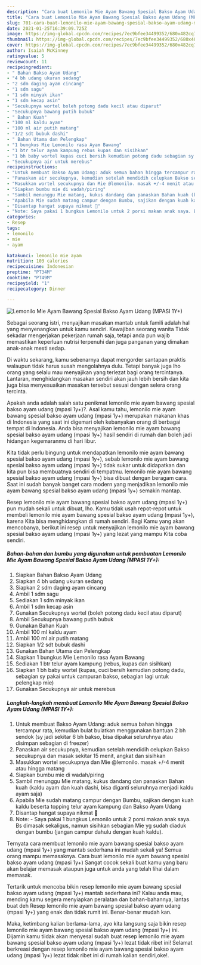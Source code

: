 ```yaml
---
description: "Cara buat Lemonilo Mie Ayam Bawang Spesial Bakso Ayam Udang (MPASI 1Y+) Sederhana dan Mudah Dibuat"
title: "Cara buat Lemonilo Mie Ayam Bawang Spesial Bakso Ayam Udang (MPASI 1Y+) Sederhana dan Mudah Dibuat"
slug: 701-cara-buat-lemonilo-mie-ayam-bawang-spesial-bakso-ayam-udang-mpasi-1y-sederhana-dan-mudah-dibuat
date: 2021-01-25T16:39:09.725Z
image: https://img-global.cpcdn.com/recipes/7ec9bfee34499352/680x482cq70/lemonilo-mie-ayam-bawang-spesial-bakso-ayam-udang-mpasi-1y-foto-resep-utama.jpg
thumbnail: https://img-global.cpcdn.com/recipes/7ec9bfee34499352/680x482cq70/lemonilo-mie-ayam-bawang-spesial-bakso-ayam-udang-mpasi-1y-foto-resep-utama.jpg
cover: https://img-global.cpcdn.com/recipes/7ec9bfee34499352/680x482cq70/lemonilo-mie-ayam-bawang-spesial-bakso-ayam-udang-mpasi-1y-foto-resep-utama.jpg
author: Isaiah McKinney
ratingvalue: 5
reviewcount: 11
recipeingredient:
- " Bahan Bakso Ayam Udang"
- "4 bh udang ukuran sedang"
- "2 sdm daging ayam cincang"
- "1 sdm sagu"
- "1 sdm minyak ikan"
- "1 sdm kecap asin"
- "Secukupnya wortel boleh potong dadu kecil atau diparut"
- "Secukupnya bawang putih bubuk"
- " Bahan Kuah"
- "100 ml kaldu ayam"
- "100 ml air putih matang"
- "1/2 sdt bubuk dashi"
- " Bahan Utama dan Pelengkap"
- "1 bungkus Mie Lemonilo rasa Ayam Bawang"
- "1 btr telur ayam kampung rebus kupas dan sisihkan"
- "1 bh baby wortel kupas cuci bersih kemudian potong dadu sebagian sy pakai untuk campuran bakso sebagian lagi untuk pelengkap mie"
- "Secukupnya air untuk merebus"
recipeinstructions:
- "Untuk membuat Bakso Ayam Udang: aduk semua bahan hingga tercampur rata, kemudian bulat bulatkan menggunakan bantuan 2 bh sendok (sy jadi sekitar 6 bh bakso, bisa dipakai seluruhnya atau disimpan sebagian di freezer)"
- "Panaskan air secukupnya, kemudian setelah mendidih celupkan Bakso secukupnya dan masak sekitar 15 menit, angkat dan sisihkan"
- "Masukkan wortel secukupnya dan Mie @lemonilo. masak +/-4 menit atau hingga matang"
- "Siapkan bumbu mie di wadah/piring"
- "Sambil menunggu Mie matang, kukus dandang dan panaskan Bahan kuah (kaldu ayam dan kuah dashi, bisa diganti seluruhnya menjadi kaldu ayam saja)"
- "Apabila Mie sudah matang campur dengan Bumbu, sajikan dengan kuah kaldu beserta topping telur ayam kampung dan Bakso Ayam Udang"
- "Disantap hangat supaya nikmat 🥰"
- "Note: Saya pakai 1 bungkus Lemonilo untuk 2 porsi makan anak saya. Bs dimasak sekaligus, namun sisihkan sebagian Mie yg sudah diaduk dengan bumbu (jangan campur dahulu dengan kuah kaldu)."
categories:
- Resep
tags:
- lemonilo
- mie
- ayam

katakunci: lemonilo mie ayam 
nutrition: 103 calories
recipecuisine: Indonesian
preptime: "PT34M"
cooktime: "PT49M"
recipeyield: "1"
recipecategory: Dinner

---
```



![Lemonilo Mie Ayam Bawang Spesial Bakso Ayam Udang (MPASI 1Y+)](https://img-global.cpcdn.com/recipes/7ec9bfee34499352/680x482cq70/lemonilo-mie-ayam-bawang-spesial-bakso-ayam-udang-mpasi-1y-foto-resep-utama.jpg)

Sebagai seorang istri, menyajikan masakan mantab untuk famili adalah hal yang menyenangkan untuk kamu sendiri. Kewajiban seorang  wanita Tidak sekadar mengerjakan pekerjaan rumah saja, tetapi anda pun wajib memastikan keperluan nutrisi terpenuhi dan juga panganan yang dimakan anak-anak mesti sedap.

Di waktu  sekarang, kamu sebenarnya dapat mengorder santapan praktis walaupun tidak harus susah mengolahnya dulu. Tetapi banyak juga lho orang yang selalu mau menyajikan yang terlezat bagi orang tercintanya. Lantaran, menghidangkan masakan sendiri akan jauh lebih bersih dan kita juga bisa menyesuaikan masakan tersebut sesuai dengan selera orang tercinta. 



Apakah anda adalah salah satu penikmat lemonilo mie ayam bawang spesial bakso ayam udang (mpasi 1y+)?. Asal kamu tahu, lemonilo mie ayam bawang spesial bakso ayam udang (mpasi 1y+) merupakan makanan khas di Indonesia yang saat ini digemari oleh kebanyakan orang di berbagai tempat di Indonesia. Anda bisa menyajikan lemonilo mie ayam bawang spesial bakso ayam udang (mpasi 1y+) hasil sendiri di rumah dan boleh jadi hidangan kegemaranmu di hari libur.

Kita tidak perlu bingung untuk mendapatkan lemonilo mie ayam bawang spesial bakso ayam udang (mpasi 1y+), sebab lemonilo mie ayam bawang spesial bakso ayam udang (mpasi 1y+) tidak sukar untuk didapatkan dan kita pun bisa membuatnya sendiri di tempatmu. lemonilo mie ayam bawang spesial bakso ayam udang (mpasi 1y+) bisa dibuat dengan beragam cara. Saat ini sudah banyak banget cara modern yang menjadikan lemonilo mie ayam bawang spesial bakso ayam udang (mpasi 1y+) semakin mantap.

Resep lemonilo mie ayam bawang spesial bakso ayam udang (mpasi 1y+) pun mudah sekali untuk dibuat, lho. Kamu tidak usah repot-repot untuk membeli lemonilo mie ayam bawang spesial bakso ayam udang (mpasi 1y+), karena Kita bisa menghidangkan di rumah sendiri. Bagi Kamu yang akan mencobanya, berikut ini resep untuk menyajikan lemonilo mie ayam bawang spesial bakso ayam udang (mpasi 1y+) yang lezat yang mampu Kita coba sendiri.

<!--inarticleads1-->

##### Bahan-bahan dan bumbu yang digunakan untuk pembuatan Lemonilo Mie Ayam Bawang Spesial Bakso Ayam Udang (MPASI 1Y+):

1. Siapkan  Bahan Bakso Ayam Udang
1. Siapkan 4 bh udang ukuran sedang
1. Siapkan 2 sdm daging ayam cincang
1. Ambil 1 sdm sagu
1. Sediakan 1 sdm minyak ikan
1. Ambil 1 sdm kecap asin
1. Gunakan Secukupnya wortel (boleh potong dadu kecil atau diparut)
1. Ambil Secukupnya bawang putih bubuk
1. Gunakan  Bahan Kuah
1. Ambil 100 ml kaldu ayam
1. Ambil 100 ml air putih matang
1. Siapkan 1/2 sdt bubuk dashi
1. Gunakan  Bahan Utama dan Pelengkap
1. Siapkan 1 bungkus Mie Lemonilo rasa Ayam Bawang
1. Sediakan 1 btr telur ayam kampung (rebus, kupas dan sisihkan)
1. Siapkan 1 bh baby wortel (kupas, cuci bersih kemudian potong dadu, sebagian sy pakai untuk campuran bakso, sebagian lagi untuk pelengkap mie)
1. Gunakan Secukupnya air untuk merebus




<!--inarticleads2-->

##### Langkah-langkah membuat Lemonilo Mie Ayam Bawang Spesial Bakso Ayam Udang (MPASI 1Y+):

1. Untuk membuat Bakso Ayam Udang: aduk semua bahan hingga tercampur rata, kemudian bulat bulatkan menggunakan bantuan 2 bh sendok (sy jadi sekitar 6 bh bakso, bisa dipakai seluruhnya atau disimpan sebagian di freezer)
1. Panaskan air secukupnya, kemudian setelah mendidih celupkan Bakso secukupnya dan masak sekitar 15 menit, angkat dan sisihkan
1. Masukkan wortel secukupnya dan Mie @lemonilo. masak +/-4 menit atau hingga matang
1. Siapkan bumbu mie di wadah/piring
1. Sambil menunggu Mie matang, kukus dandang dan panaskan Bahan kuah (kaldu ayam dan kuah dashi, bisa diganti seluruhnya menjadi kaldu ayam saja)
1. Apabila Mie sudah matang campur dengan Bumbu, sajikan dengan kuah kaldu beserta topping telur ayam kampung dan Bakso Ayam Udang
1. Disantap hangat supaya nikmat 🥰
1. Note: - Saya pakai 1 bungkus Lemonilo untuk 2 porsi makan anak saya. Bs dimasak sekaligus, namun sisihkan sebagian Mie yg sudah diaduk dengan bumbu (jangan campur dahulu dengan kuah kaldu).




Ternyata cara membuat lemonilo mie ayam bawang spesial bakso ayam udang (mpasi 1y+) yang mantab sederhana ini mudah sekali ya! Semua orang mampu memasaknya. Cara buat lemonilo mie ayam bawang spesial bakso ayam udang (mpasi 1y+) Sangat cocok sekali buat kamu yang baru akan belajar memasak ataupun juga untuk anda yang telah lihai dalam memasak.

Tertarik untuk mencoba bikin resep lemonilo mie ayam bawang spesial bakso ayam udang (mpasi 1y+) mantab sederhana ini? Kalau anda mau, mending kamu segera menyiapkan peralatan dan bahan-bahannya, lantas buat deh Resep lemonilo mie ayam bawang spesial bakso ayam udang (mpasi 1y+) yang enak dan tidak rumit ini. Benar-benar mudah kan. 

Maka, ketimbang kalian berlama-lama, ayo kita langsung saja bikin resep lemonilo mie ayam bawang spesial bakso ayam udang (mpasi 1y+) ini. Dijamin kamu tiidak akan menyesal sudah buat resep lemonilo mie ayam bawang spesial bakso ayam udang (mpasi 1y+) lezat tidak ribet ini! Selamat berkreasi dengan resep lemonilo mie ayam bawang spesial bakso ayam udang (mpasi 1y+) lezat tidak ribet ini di rumah kalian sendiri,oke!.

